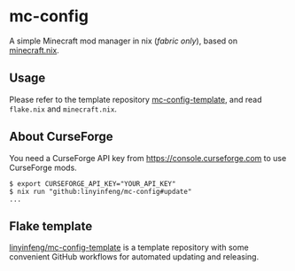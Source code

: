 # mc-config

A simple Minecraft mod manager in nix (*fabric only*), based on [minecraft.nix](https://github.com/ninlives/minecraft.nix).

## Usage

Please refer to the template repository [mc-config-template](https://github.com/linyinfeng/mc-config-template), and read `flake.nix` and `minecraft.nix`.

## About CurseForge

You need a CurseForge API key from <https://console.curseforge.com> to use CurseForge mods.

```shell
$ export CURSEFORGE_API_KEY="YOUR_API_KEY"
$ nix run "github:linyinfeng/mc-config#update"
...
```

## Flake template

[linyinfeng/mc-config-template](https://github.com/linyinfeng/mc-config-template) is a template repository with some convenient GitHub workflows for automated updating and releasing.
